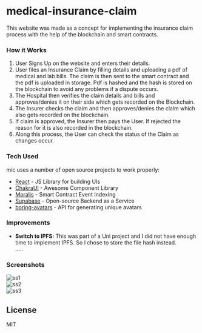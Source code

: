 # medical-insurance-claim
This website was made as a concept for implementing the insurance claim process with the help of the blockchain and smart contracts.

### How it Works
1. User Signs Up on the website and enters their details.
2. User files an Insurance Claim by filling details and uploading a pdf of medical and lab bills. The claim is then sent to the smart contract and the pdf is uploaded in storage. Pdf is hashed and the hash is stored on the blockchain to avoid any problems if a dispute occurs.
3. The Hospital then verifies the claim details and bills and approves/denies it on their side which gets recorded on the Blockchain.
4. The Insurer checks the claim and then approves/denies the claim which also gets recorded on the blockchain.
5. If claim is approved, the Insurer then pays the User. If rejected the reason for it is also recorded in the blockchain.
6. Along this process, the User can check the status of the Claim as changes occur.

### Tech Used
mic uses a number of open source projects to work properly:

- [React](https://reactjs.org/) - JS Library for building UIs
- [ChakraUI](https://chakra-ui.com/) - Awesome Component Library
- [Moralis](https://moralis.io) - Smart Contract Event Indexing
- [Supabase](https://supabase.com/) - Open-source Backend as a Service
- [boring-avatars](https://boringavatars.com/) - API for generating unique avatars

### Improvements
 - **Switch to IPFS:** This was part of a Uni project and I did not have enough time to implement IPFS. So I chose to store the file hash instead.
 <br>*.....*
 
### Screenshots
![ss1](https://user-images.githubusercontent.com/37953798/166552263-ce583b47-2ad2-430f-8402-7d7ce584597e.png)
<br>
![ss2](https://user-images.githubusercontent.com/37953798/166552271-9692f4f6-e3bb-46c9-a7c8-1922b1485bd7.png)
<br>
![ss3](https://user-images.githubusercontent.com/37953798/166552278-ada8a9bc-06c5-4d51-8737-0f47f1af7f3b.png)
 
## License
MIT